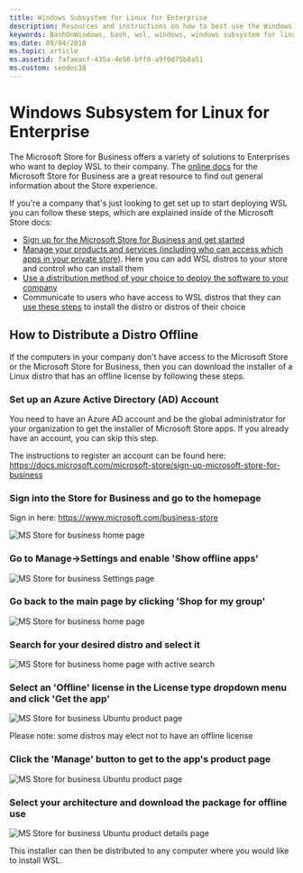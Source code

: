 ```yaml
---
title: Windows Subsystem for Linux for Enterprise
description: Resources and instructions on how to best use the Windows Subsystem for Linux in an Enterprise environment.
keywords: BashOnWindows, bash, wsl, windows, windows subsystem for linux, windowssubsystem, ubuntu, debian, suse, windows 10, enterprise, deployment, offline, packaging, store, distribution, installation, install
ms.date: 09/04/2018
ms.topic: article
ms.assetid: 7afaeacf-435a-4e58-bff0-a9f0d75b8a51
ms.custom: seodec18
---
```


# Windows Subsystem for Linux for Enterprise

The Microsoft Store for Business offers a variety of solutions to Enterprises who want to deploy WSL to their company. The [online docs](https://docs.microsoft.com/microsoft-store/) for the Microsoft Store for Business are a great resource to find out general information about the Store experience.

If you're a company that's just looking to get set up to start deploying WSL you can follow these steps, which are explained inside of the Microsoft Store docs:

* [Sign up for the Microsoft Store for Business and get started](https://docs.microsoft.com/microsoft-store/sign-up-microsoft-store-for-business-overview)
* [Manage your products and services (including who can access which apps in your private store)](https://docs.microsoft.com/microsoft-store/manage-apps-microsoft-store-for-business-overview). Here you can add WSL distros to your store and control who can install them
* [Use a distribution method of your choice to deploy the software to your company](https://docs.microsoft.com/microsoft-store/distribute-apps-to-your-employees-microsoft-store-for-business)
* Communicate to users who have access to WSL distros that they can [use these steps](https://docs.microsoft.com/windows/wsl/install-win10) to install the distro or distros of their choice

## How to Distribute a Distro Offline

If the computers in your company don't have access to the Microsoft Store or the Microsoft Store for Business, then you can download the installer of a Linux distro that has an offline license by following these steps.

### Set up an Azure Active Directory (AD) Account

You need to have an Azure AD account and be the global administrator for your organization to get the installer of Microsoft Store apps. If you already have an account, you can skip this step.

The instructions to register an account can be found here:
https://docs.microsoft.com/microsoft-store/sign-up-microsoft-store-for-business

### Sign into the Store for Business and go to the homepage

Sign in here: https://www.microsoft.com/business-store

![MS Store for business home page](media/offlineinstallscreens/1-screen.png)

### Go to Manage->Settings and enable 'Show offline apps'

![MS Store for business Settings page](media/offlineinstallscreens/2-screen.png)

### Go back to the main page by clicking 'Shop for my group'

![MS Store for business home page](media/offlineinstallscreens/1-screen.png)

### Search for your desired distro and select it

![MS Store for business home page with active search](media/offlineinstallscreens/3-screen.png)

### Select an 'Offline' license in the License type dropdown menu and click 'Get the app'

![MS Store for business Ubuntu product page](media/offlineinstallscreens/4-screen.png)

Please note: some distros may elect not to have an offline license

### Click the 'Manage' button to get to the app's product page

![MS Store for business Ubuntu product page](media/offlineinstallscreens/5-screen.png)

### Select your architecture and download the package for offline use

![MS Store for business Ubuntu product details page](media/offlineinstallscreens/6-screen.png)

This installer can then be distributed to any computer where you would like to install WSL.
